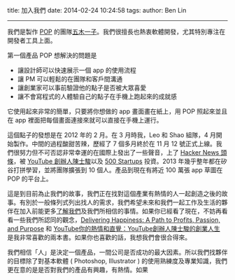 title: 加入我們
date: 2014-02-24 10:24:58
tags:
author: Ben Lin

---

我們是製作 [POP]( https://popapp.in ) 的團隊[五木一子]( http://woomoo.in )。我們很擅長也熱衷軟體開發，尤其特別專注在開發者工具上面。

第一個產品 POP 想解決的問題是

- 讓設計師可以快速展示一個 app 的使用流程
- 讓 PM 可以輕鬆的在團隊和客戶間溝通
- 讓創業家可以事前驗證他的點子是否被大眾喜愛
- 讓不會寫程式的人體驗自己的點子在手機上跑起來的成就感

它使用起來非常的簡單，只要將你想做的 app 畫面畫在紙上，用 POP 照起來並且在 app 裡面把每個畫面連接來就可以直接在手機上運行。

這個點子的發想是在 2012 年的 2 月。在 3 月時我，Leo 和 Shao 組隊，4 月開始製作。中間的過程酸甜苦辣，歷經了 7 個多月終於在 11 月 12 號正式上線。我們很努力但不可否認非常幸運的在國際上發出了一些聲音，上了 [Hacker News 頭條]( https://news.ycombinator.com/item?id=4789281)，被 [YouTube 創辦人陳士駿](http://en.wikipedia.org/wiki/Steve_Chen)以及 [500 Startups]( http://500.co/ ) 投資。2013 年幾乎整年都在矽谷打拼學習，並將團隊擴張到 10 個人。產品到現在有將近 100 萬張 app 草圖在 POP 的平台上。

這是到目前為止我們的故事，我們正在找對這個產業有熱情的人一起創造之後的故事。有別於一般條列式列出找人的需求，我們希望未來和我們一起工作及生活的夥伴在加入前能更多[了解我們](http://woomoo.in/)及我們所相信的事情。如果你已經看了現在，不妨再看看一些我們所認同的觀念，[Delivering Happiness: A Path to Profits, Passion, and Purpose](http://www.books.com.tw/products/0010494708) 和 [YouTube你的熱情和直覺：YouTube創辦人陳士駿的創業人生](http://www.books.com.tw/products/0010525120) 是我非常喜歡的兩本書。如果你也喜歡的話，我想我們會很合得來。

我們相信「人」是決定一個產品，一間公司是否成功的最大因素。所以我們找夥伴的目標除了對基本軟體 ( Photoshop, Illustrator ) 的使用熟練度及專業知識，我們更在意的是是否對我們的產品有興趣，有熱情。如果

